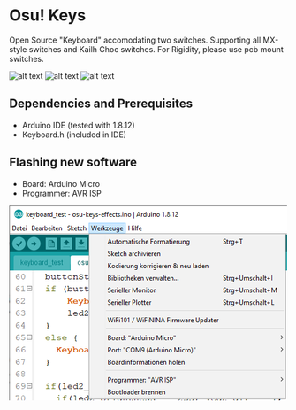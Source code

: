 # Osu! Keys

Open Source "Keyboard" accomodating two switches. Supporting all MX-style switches and Kailh Choc switches.
For Rigidity, please use pcb mount switches.

![alt text](https://gitlab.com/Romanizer/osu-keys/-/raw/master/images/osu-keys-1.jpg "Osu! Keys")
![alt text](https://gitlab.com/Romanizer/osu-keys/-/raw/master/images/osu-keys-switches.jpg "MX-Style vs Choc")
![alt text](https://gitlab.com/Romanizer/osu-keys/-/raw/master/images/osu-keys-render.png "Osu! Keys Render")

## Dependencies and Prerequisites

* Arduino IDE (tested with 1.8.12)
* Keyboard.h  (included in IDE)

## Flashing new software

* Board:        Arduino Micro
* Programmer:   AVR ISP

![alt text](https://github.com/Romanizer/osuswitcher/blob/master/images/arduino_ide_settings.png "Arduino IDE Settings")
